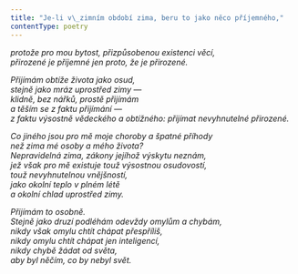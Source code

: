 ```yaml
---
title: "Je-li v\_zimním období zima, beru to jako něco příjemného,"
contentType: poetry
---
```


<section>

_protože pro mou bytost, přizpůsobenou existenci věcí,  
přirozené je příjemné jen proto, že je přirozené._

</section>

<section>

_Přijímám obtíže života jako osud,  
stejně jako mráz uprostřed zimy —  
klidně, bez nářků, prostě přijímám  
a těším se z faktu přijímání —  
z faktu výsostně vědeckého a obtížného: přijímat nevyhnutelné přirozené._

</section>

<section>

_Co jiného jsou pro mě moje choroby a špatné příhody  
než zima mé osoby a mého života?  
Nepravidelná zima, zákony jejíhož výskytu neznám,  
jež však pro mě existuje touž výsostnou osudovostí,  
touž nevyhnutelnou vnějšností,  
jako okolní teplo v plném létě  
a okolní chlad uprostřed zimy._

</section>

<section>

_Přijímám to osobně.  
Stejně jako druzí podléhám odevždy omylům a chybám,  
nikdy však omylu chtít chápat přespříliš,  
nikdy omylu chtít chápat jen inteligencí,  
nikdy chybě žádat od světa,  
aby byl něčím, co by nebyl svět._

</section>
